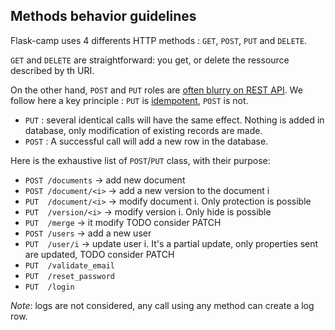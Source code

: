 ## Methods behavior guidelines

Flask-camp uses 4 differents HTTP methods : `GET`, `POST`, `PUT` and `DELETE`.

`GET` and `DELETE` are straightforward: you get, or delete the ressource described by th URI.

On the other hand, `POST` and `PUT` roles are [often blurry on REST API](https://www.google.com/search?q=Rest+API+post+put). We follow here a key principle : `PUT` is [idempotent](https://en.wikipedia.org/wiki/Idempotence), `POST` is not. 

* `PUT` : several identical calls will have the same effect. Nothing is added in database, only modification of existing records are made.
* `POST` : A successful call will add a new row in the database.

Here is the exhaustive list of `POST`/`PUT` class, with their purpose:

* `POST /documents`  -> add new document
* `POST /document/<i>` -> add a new version to the document i
* `PUT  /document/<i>` -> modify document i. Only protection is possible
* `PUT  /version/<i>` -> modify version i. Only hide is possible
* `PUT  /merge` -> it modify TODO consider PATCH
* `POST /users` -> add a new user
* `PUT  /user/i` -> update user i. It's a partial update, only properties sent are updated,  TODO consider PATCH
* `PUT  /validate_email`
* `PUT  /reset_password`
* `PUT  /login`

*Note*: logs are not considered, any call using any method can create a log row.
